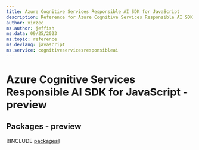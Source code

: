 ```yaml
---
title: Azure Cognitive Services Responsible AI SDK for JavaScript
description: Reference for Azure Cognitive Services Responsible AI SDK for JavaScript
author: xirzec
ms.author: jeffish
ms.data: 09/25/2023
ms.topic: reference
ms.devlang: javascript
ms.service: cognitiveservicesresponsibleai
---
```

# Azure Cognitive Services Responsible AI SDK for JavaScript - preview
## Packages - preview
[!INCLUDE [packages](cognitive-services-responsible-ai-index.md)]